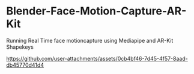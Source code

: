 # Blender-Face-Motion-Capture-AR-Kit
Running Real Time face motioncapture using Mediapipe and AR-Kit Shapekeys


https://github.com/user-attachments/assets/0cb4bf46-7d45-4f57-8aad-db45770d41d4


